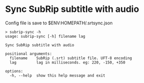 # Sync SubRip subtitle with audio

Config file is save to $ENV:HOMEPATH/.srtsync.json

```
> subrip-sync -h
usage: subrip-sync [-h] filename lag

Sync SubRip subtitle with audio

positional arguments:
  filename    SubRip (.srt) subtitle file. UFT-8 encoding
  lag         lag in milliseconds. eg: 220, -150, +350

options:
  -h, --help  show this help message and exit
```